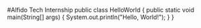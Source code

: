 #Alfido Tech Internship
public class HelloWorld {
    public static void main(String[] args) {
        System.out.println("Hello, World!");
    }
}
